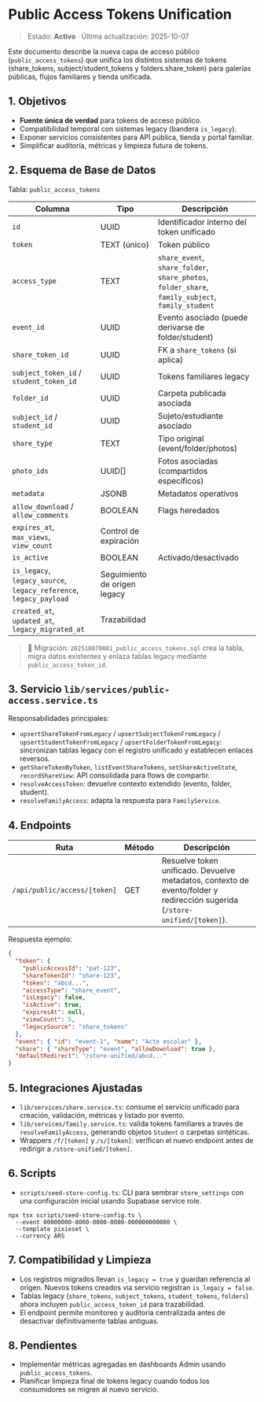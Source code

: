 # Public Access Tokens Unification

> Estado: **Activo** · Última actualización: 2025-10-07

Este documento describe la nueva capa de acceso público (`public_access_tokens`) que
unifica los distintos sistemas de tokens (share_tokens, subject/student_tokens y
folders.share_token) para galerías públicas, flujos familiares y tienda unificada.

## 1. Objetivos
- **Fuente única de verdad** para tokens de acceso público.
- Compatibilidad temporal con sistemas legacy (bandera `is_legacy`).
- Exponer servicios consistentes para API pública, tienda y portal familiar.
- Simplificar auditoría, métricas y limpieza futura de tokens.

## 2. Esquema de Base de Datos
Tabla: `public_access_tokens`

| Columna | Tipo | Descripción |
|---------|------|-------------|
| `id` | UUID | Identificador interno del token unificado |
| `token` | TEXT (único) | Token público |
| `access_type` | TEXT | `share_event`, `share_folder`, `share_photos`, `folder_share`, `family_subject`, `family_student` |
| `event_id` | UUID | Evento asociado (puede derivarse de folder/student) |
| `share_token_id` | UUID | FK a `share_tokens` (si aplica) |
| `subject_token_id` / `student_token_id` | UUID | Tokens familiares legacy |
| `folder_id` | UUID | Carpeta publicada asociada |
| `subject_id` / `student_id` | UUID | Sujeto/estudiante asociado |
| `share_type` | TEXT | Tipo original (event/folder/photos) |
| `photo_ids` | UUID[] | Fotos asociadas (compartidos específicos) |
| `metadata` | JSONB | Metadatos operativos |
| `allow_download` / `allow_comments` | BOOLEAN | Flags heredados |
| `expires_at`, `max_views`, `view_count` | Control de expiración |
| `is_active` | BOOLEAN | Activado/desactivado |
| `is_legacy`, `legacy_source`, `legacy_reference`, `legacy_payload` | Seguimiento de origen legacy |
| `created_at`, `updated_at`, `legacy_migrated_at` | Trazabilidad |

> 📌 Migración: `202510070001_public_access_tokens.sql` crea la tabla, migra
> datos existentes y enlaza tablas legacy mediante `public_access_token_id`.

## 3. Servicio `lib/services/public-access.service.ts`
Responsabilidades principales:

- `upsertShareTokenFromLegacy` / `upsertSubjectTokenFromLegacy` /
  `upsertStudentTokenFromLegacy` / `upsertFolderTokenFromLegacy`: sincronizan
  tablas legacy con el registro unificado y establecen enlaces reversos.
- `getShareTokenByToken`, `listEventShareTokens`, `setShareActiveState`,
  `recordShareView`: API consolidada para flows de compartir.
- `resolveAccessToken`: devuelve contexto extendido (evento, folder, student).
- `resolveFamilyAccess`: adapta la respuesta para `FamilyService`.

## 4. Endpoints
| Ruta | Método | Descripción |
|------|--------|-------------|
| `/api/public/access/[token]` | GET | Resuelve token unificado. Devuelve metadatos, contexto de evento/folder y redirección sugerida (`/store-unified/[token]`). |

Respuesta ejemplo:
```json
{
  "token": {
    "publicAccessId": "pat-123",
    "shareTokenId": "share-123",
    "token": "abcd...",
    "accessType": "share_event",
    "isLegacy": false,
    "isActive": true,
    "expiresAt": null,
    "viewCount": 5,
    "legacySource": "share_tokens"
  },
  "event": { "id": "event-1", "name": "Acto escolar" },
  "share": { "shareType": "event", "allowDownload": true },
  "defaultRedirect": "/store-unified/abcd..."
}
```

## 5. Integraciones Ajustadas
- `lib/services/share.service.ts`: consume el servicio unificado para creación,
  validación, métricas y listado por evento.
- `lib/services/family.service.ts`: valida tokens familiares a través de
  `resolveFamilyAccess`, generando objetos `Student` o carpetas sintéticas.
- Wrappers `/f/[token]` y `/s/[token]`: verifican el nuevo endpoint antes de
  redirigir a `/store-unified/[token]`.

## 6. Scripts
- `scripts/seed-store-config.ts`: CLI para sembrar `store_settings` con una
  configuración inicial usando Supabase service role.

```
npx tsx scripts/seed-store-config.ts \
  --event 00000000-0000-0000-0000-000000000000 \
  --template pixieset \
  --currency ARS
```

## 7. Compatibilidad y Limpieza
- Los registros migrados llevan `is_legacy = true` y guardan referencia al
  origen. Nuevos tokens creados via servicio registran `is_legacy = false`.
- Tablas legacy (`share_tokens`, `subject_tokens`, `student_tokens`, `folders`)
  ahora incluyen `public_access_token_id` para trazabilidad.
- El endpoint permite monitoreo y auditoría centralizada antes de desactivar
  definitivamente tablas antiguas.

## 8. Pendientes
- Implementar métricas agregadas en dashboards Admin usando
  `public_access_tokens`.
- Planificar limpieza final de tokens legacy cuando todos los consumidores se
  migren al nuevo servicio.
